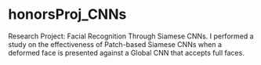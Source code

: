 # honorsProj_CNNs
Research Project: Facial Recognition Through Siamese CNNs. I performed a study on the effectiveness of Patch-based Siamese CNNs when a deformed face is presented against a Global CNN that accepts full faces.

